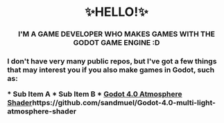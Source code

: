 <h1 align="center">✨HELLO!✨</h1>
<h3 align="center">I'M A GAME DEVELOPER WHO MAKES GAMES WITH THE GODOT GAME ENGINE :D<h3>
<p>I don't have very many public repos, but I've got a few things that may interest you if you also make games in Godot, such as:</p>
  * Sub Item A
  * Sub Item B
  * <a href="">Godot 4.0 Atmosphere Shader</a>https://github.com/sandmuel/Godot-4.0-multi-light-atmosphere-shader
